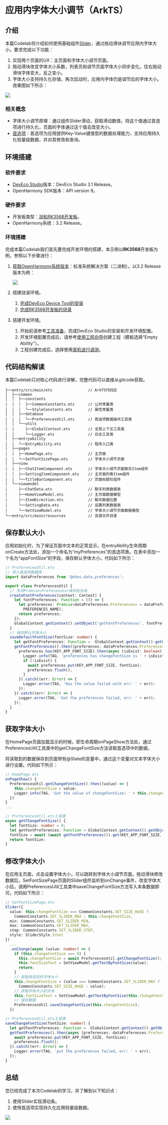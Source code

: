 # 应用内字体大小调节（ArkTS）
## 介绍

本篇Codelab将介绍如何使用基础组件[Slider](https://gitcode.com/openharmony/docs/blob/master/zh-cn/application-dev/reference/apis-arkui/arkui-ts/ts-basic-components-slider.md)，通过拖动滑块调节应用内字体大小。要求完成以下功能：

1.  实现两个页面的UX：主页面和字体大小调节页面。
2.  拖动滑块改变字体大小系数，列表页和调节页面字体大小同步变化。往右拖动滑块字体变大，反之变小。
3.  字体大小支持持久化存储，再次启动时，应用内字体仍是调节后的字体大小。效果图如下所示：

![](figures/setAppFontSize.gif)

### 相关概念

-   字体大小调节原理：通过组件Slider滑动，获取滑动数值，将这个值通过首选项进行持久化，页面的字体通过这个值去改变大小。
-   [首选项](https://gitcode.com/openharmony/docs/blob/master/zh-cn/application-dev/reference/apis-arkui/apis/js-apis-data-preferences.md)：首选项为应用提供Key-Value键值型的数据处理能力，支持应用持久化轻量级数据，并对其修改和查询。

## 环境搭建

### 软件要求

-   [DevEco Studio](https://gitcode.com/openharmony/docs/blob/master/zh-cn/application-dev/quick-start/start-overview.md#%E5%B7%A5%E5%85%B7%E5%87%86%E5%A4%87)版本：DevEco Studio 3.1 Release。
-   OpenHarmony SDK版本：API version 9。

### 硬件要求

-   开发板类型：[润和RK3568开发板](https://gitcode.com/openharmony/docs/blob/master/zh-cn/device-dev/quick-start/quickstart-appendix-rk3568.md)。
-   OpenHarmony系统：3.2 Release。

### 环境搭建

完成本篇Codelab我们首先要完成开发环境的搭建，本示例以**RK3568**开发板为例，参照以下步骤进行：

1.  [获取OpenHarmony系统版本](https://gitcode.com/openharmony/docs/blob/master/zh-cn/device-dev/get-code/sourcecode-acquire.md#%E8%8E%B7%E5%8F%96%E6%96%B9%E5%BC%8F3%E4%BB%8E%E9%95%9C%E5%83%8F%E7%AB%99%E7%82%B9%E8%8E%B7%E5%8F%96)：标准系统解决方案（二进制）。以3.2 Release版本为例：

    ![](figures/systemVersion.png)

2.  搭建烧录环境。
    1.  [完成DevEco Device Tool的安装](https://gitcode.com/openharmony/docs/blob/master/zh-cn/device-dev/quick-start/quickstart-ide-env-win.md)
    2.  [完成RK3568开发板的烧录](https://gitcode.com/openharmony/docs/blob/master/zh-cn/device-dev/quick-start/quickstart-ide-3568-burn.md)

3.  搭建开发环境。
    1.  开始前请参考[工具准备](https://gitcode.com/openharmony/docs/blob/master/zh-cn/application-dev/quick-start/start-overview.md#%E5%B7%A5%E5%85%B7%E5%87%86%E5%A4%87)，完成DevEco Studio的安装和开发环境配置。
    2.  开发环境配置完成后，请参考[使用工程向导](https://gitcode.com/openharmony/docs/blob/master/zh-cn/application-dev/quick-start/start-with-ets-stage.md#创建ets工程)创建工程（模板选择“Empty Ability”）。
    3.  工程创建完成后，选择使用[真机进行调测](https://gitcode.com/openharmony/docs/blob/master/zh-cn/application-dev/quick-start/start-with-ets-stage.md#使用真机运行应用)。

## 代码结构解读

本篇Codelab只对核心代码进行讲解，完整代码可以直接从gitcode获取。

```
├──entry/src/main/ets                // ArkTS代码区
│  ├──common
│  │  ├──constants
│  │  │  ├──CommonConstants.ets      // 公共常量类
│  │  │  └──StyleConstants.ets       // 属性常量类
│  │  ├──database
│  │  │  └──PreferencesUtil.ets      // 首选项数据操作工具类
│  │  └──utils
│  │     ├──GlobalContext.ets        // 全局上下文工具类
│  │     └──Logger.ets               // 日志工具类
│  ├──entryability
│  │  └──EntryAbility.ets            // 程序入口类
│  ├──pages
│  │  ├──HomePage.ets                // 主页面
│  │  └──SetFontSizePage.ets         // 字体大小调节页面
│  ├──view
│  │  ├──ChatItemComponent.ets       // 字体大小调节页面聊天Item组件
│  │  ├──SettingItemComponent.ets    // 主页面列表Item组件
│  │  └──TitleBarComponent.ets       // 页面标题栏组件
│  └──viewmodel
│     ├──ChatData.ets                // 聊天列表数据类
│     ├──HomeViewModel.ets           // 主页面数据模型
│     ├──ItemDirection.ets           // 聊天数据位置
│     └──SettingData.ets             // 设置列表数据类
│     └──SetViewModel.ets            // 字体大小调节页面数据模型
└──entry/src/main/resources	         // 资源文件目录
```

## 保存默认大小

应用初始化时，为了保证页面中文本的正常显示。在entryAbility生命周期onCreate方法处，添加一个命名为“myPreferences”的首选项表。在表中添加一个名为“appFontSize”的字段，保存默认字体大小。代码如下所示：

```typescript
// PreferencesUtil.ets
// 导入首选项数据库
import dataPreferences from '@ohos.data.preferences';

export class PreferencesUtil {
  // 先将Promise<Preferences>保存到全局
  createFontPreferences(context: Context) {
    let fontPreferences: Function = (() => {
      let preferences: Promise<dataPreferences.Preferences> = dataPreferences.getPreferences(context,
        PREFERENCES_NAME);
      return preferences;
    });
    GlobalContext.getContext().setObject('getFontPreferences', fontPreferences);
  }
  // 保存默认字体大小
  saveDefaultFontSize(fontSize: number) {
    let getFontPreferences: Function =  GlobalContext.getContext().getObject('getFontPreferences') as Function;
    getFontPreferences().then((preferences: dataPreferences.Preferences) => {
      preferences.has(KEY_APP_FONT_SIZE).then(async (isExist: boolean) => {
        Logger.info(TAG, 'preferences has changeFontSize is ' + isExist);
        if (!isExist) {
          await preferences.put(KEY_APP_FONT_SIZE, fontSize);
          preferences.flush();
        }
      }).catch((err: Error) => {
        Logger.error(TAG, 'Has the value failed with err: ' + err);
      });
    }).catch((err: Error) => {
      Logger.error(TAG, 'Get the preferences failed, err: ' + err);
    });
  }
}
```

## 获取字体大小

在HomePage页面加载显示的时候，即生命周期onPageShow方法处，通过PreferencesUtil工具类中的getChangeFontSize方法读取首选项中的数据。

将读取到的数据保存到页面带有@State的变量中，通过这个变量对文本字体大小进行设置。代码如下所示：

```typescript
// HomePage.ets
onPageShow() {
  PreferencesUtil.getChangeFontSize().then((value) => {
    this.changeFontSize = value;
    Logger.info(TAG, 'Get the value of changeFontSize: ' + this.changeFontSize);
  })
}
...
```

```typescript
// PreferencesUtil.ets工具类
async getChangeFontSize() {
  let fontSize: number = 0;
  let getFontPreferences: Function = GlobalContext.getContext().getObject('getFontPreferences') as Function;
  fontSize = await (await getFontPreferences()).get(KEY_APP_FONT_SIZE, fontSize);
  return fontSize;
}
```

## 修改字体大小

在应用主页面，点击设置字体大小，可以跳转到字体大小调节页面。拖动滑块修改数据后，SetFontSizePage页面的Slider组件监听到onChange事件，改变字体大小后，调用PreferencesUtil工具类中saveChangeFontSize方法写入本条数据即可。代码如下所示：

```typescript
// SetFontSizePage.ets
Slider({
  value: this.changeFontSize === CommonConstants.SET_SIZE_HUGE ? 
    CommonConstants.SET_SLIDER_MAX : this.changeFontSize,
  min: CommonConstants.SET_SLIDER_MIN,
  max: CommonConstants.SET_SLIDER_MAX,
  step: CommonConstants.SET_SLIDER_STEP,
  style: SliderStyle.InSet
})
  ...
  .onChange(async (value: number) => {
    if (this.changeFontSize === 0) {
      this.changeFontSize = await PreferencesUtil.getChangeFontSize();
      this.fontSizeText = SetViewModel.getTextByFontSize(value);
      return;
    }
    // 获取改变后的字体大小
    this.changeFontSize = (value === CommonConstants.SET_SLIDER_MAX ?
      CommonConstants.SET_SIZE_HUGE : value);
    // 获取字体大小的文本
    this.fontSizeText = SetViewModel.getTextByFontSize(this.changeFontSize);
    // 保存数据
    PreferencesUtil.saveChangeFontSize(this.changeFontSize);
  })
```

```typescript
// PreferencesUtil.ets工具类
saveChangeFontSize(fontSize: number) {
  let getFontPreferences: Function =  GlobalContext.getContext().getObject('getFontPreferences') as Function;
  getFontPreferences().then(async (preferences: dataPreferences.Preferences) => {
    await preferences.put(KEY_APP_FONT_SIZE, fontSize);
    preferences.flush();
  }).catch((err: Error) => {
    Logger.error(TAG, 'put the preferences failed, err: ' + err);
  });
}
```

## 总结

您已经完成了本次Codelab的学习，并了解到以下知识点：

1.  使用Slider实现滑动条。
2.  使用首选项实现持久化应用轻量级数据。

![](figures/summarize.gif)